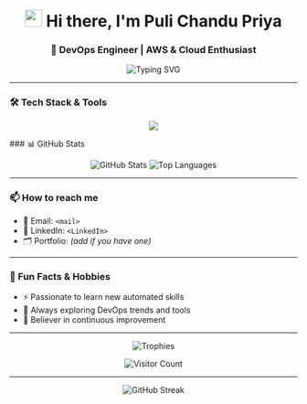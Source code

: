 
<h1 align="center">
  <img src="https://raw.githubusercontent.com/MartinHeinz/MartinHeinz/master/wave.gif" width="30px" /> Hi there, I'm Puli Chandu Priya
</h1>

<h3 align="center">🚀 DevOps Engineer | AWS & Cloud Enthusiast </h3>

<p align="center">
  <img src="https://readme-typing-svg.herokuapp.com?font=Fira+Code&weight=700&size=22&pause=1000&center=true&vCenter=true&width=850&lines=Passionate+about+learning+the+latest+automation+technologies" alt="Typing SVG" />
</p>


---

### 🛠️ Tech Stack & Tools

<p align="center">
  <img src="https://skillicons.dev/icons?i=aws,linux,bash,terraform,docker,kubernetes,jenkins,ansible,helm,nexus,prometheus,grafana,sonarqube" />
</p>
### 📊 GitHub Stats

<p align="center">
  <img src="https://github-readme-stats.vercel.app/api?username=chandupriya&show_icons=true&theme=tokyonight&hide_border=false" alt="GitHub Stats" />
  <img src="https://github-readme-stats.vercel.app/api/top-langs/?username=chandupriya&layout=compact&theme=tokyonight&hide_border=false" alt="Top Languages" />
</p>

---

### 📫 How to reach me

- 📧 Email: `<mail>`
- 💼 LinkedIn: `<LinkedIn>`
- 🗂️ Portfolio: *(add if you have one)*

---

### 🌱 Fun Facts & Hobbies

- ⚡ Passionate to learn new automated skills
- 🧠 Always exploring DevOps trends and tools
- 🎯 Believer in continuous improvement

---

<p align="center">
  <img src="https://github-profile-trophy.vercel.app/?username=chandupriya&theme=onestar&margin-w=15&row=2&column=3" alt="Trophies" />
</p>

<p align="center">
  <img src="https://komarev.com/ghpvc/?username=chandupriya&label=Profile+Views&color=0e75b6&style=flat" alt="Visitor Count" />
</p>

---

<p align="center">
  <img src="https://github-readme-streak-stats.herokuapp.com/?user=chandupriya&theme=tokyonight" alt="GitHub Streak" />
</p>

